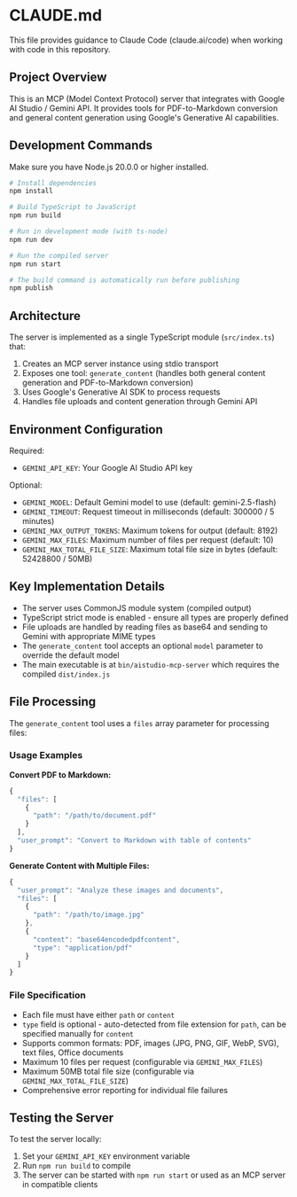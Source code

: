 # CLAUDE.md

This file provides guidance to Claude Code (claude.ai/code) when working with code in this repository.

## Project Overview

This is an MCP (Model Context Protocol) server that integrates with Google AI Studio / Gemini API. It provides tools for PDF-to-Markdown conversion and general content generation using Google's Generative AI capabilities.

## Development Commands

Make sure you have Node.js 20.0.0 or higher installed.

```bash
# Install dependencies
npm install

# Build TypeScript to JavaScript
npm run build

# Run in development mode (with ts-node)
npm run dev

# Run the compiled server
npm run start

# The build command is automatically run before publishing
npm publish
```

## Architecture

The server is implemented as a single TypeScript module (`src/index.ts`) that:
1. Creates an MCP server instance using stdio transport
2. Exposes one tool: `generate_content` (handles both general content generation and PDF-to-Markdown conversion)
3. Uses Google's Generative AI SDK to process requests
4. Handles file uploads and content generation through Gemini API

## Environment Configuration

Required:
- `GEMINI_API_KEY`: Your Google AI Studio API key

Optional:
- `GEMINI_MODEL`: Default Gemini model to use (default: gemini-2.5-flash)
- `GEMINI_TIMEOUT`: Request timeout in milliseconds (default: 300000 / 5 minutes)
- `GEMINI_MAX_OUTPUT_TOKENS`: Maximum tokens for output (default: 8192)
- `GEMINI_MAX_FILES`: Maximum number of files per request (default: 10)
- `GEMINI_MAX_TOTAL_FILE_SIZE`: Maximum total file size in bytes (default: 52428800 / 50MB)

## Key Implementation Details

- The server uses CommonJS module system (compiled output)
- TypeScript strict mode is enabled - ensure all types are properly defined
- File uploads are handled by reading files as base64 and sending to Gemini with appropriate MIME types
- The `generate_content` tool accepts an optional `model` parameter to override the default model
- The main executable is at `bin/aistudio-mcp-server` which requires the compiled `dist/index.js`

## File Processing

The `generate_content` tool uses a `files` array parameter for processing files:

### Usage Examples

**Convert PDF to Markdown:**
```javascript
{
  "files": [
    {
      "path": "/path/to/document.pdf"
    }
  ],
  "user_prompt": "Convert to Markdown with table of contents"
}
```

**Generate Content with Multiple Files:**
```javascript
{
  "user_prompt": "Analyze these images and documents",
  "files": [
    {
      "path": "/path/to/image.jpg"
    },
    {
      "content": "base64encodedpdfcontent",
      "type": "application/pdf"
    }
  ]
}
```

### File Specification
- Each file must have either `path` or `content`
- `type` field is optional - auto-detected from file extension for `path`, can be specified manually for `content`
- Supports common formats: PDF, images (JPG, PNG, GIF, WebP, SVG), text files, Office documents
- Maximum 10 files per request (configurable via `GEMINI_MAX_FILES`)
- Maximum 50MB total file size (configurable via `GEMINI_MAX_TOTAL_FILE_SIZE`)
- Comprehensive error reporting for individual file failures

## Testing the Server

To test the server locally:
1. Set your `GEMINI_API_KEY` environment variable
2. Run `npm run build` to compile
3. The server can be started with `npm run start` or used as an MCP server in compatible clients